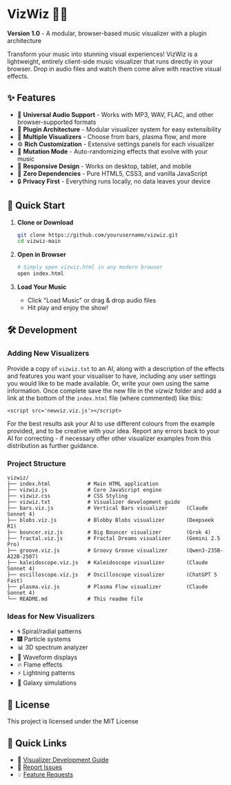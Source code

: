 # VizWiz 🎵✨

**Version 1.0** - A modular, browser-based music visualizer with a plugin architecture

Transform your music into stunning visual experiences! VizWiz is a lightweight, entirely client-side music visualizer that runs directly in your browser. Drop in audio files and watch them come alive with reactive visual effects.

## ✨ Features

- 🎵 **Universal Audio Support** - Works with MP3, WAV, FLAC, and other browser-supported formats
- 🔌 **Plugin Architecture** - Modular visualizer system for easy extensibility
- 🎨 **Multiple Visualizers** - Choose from bars, plasma flow, and more
- ⚙️ **Rich Customization** - Extensive settings panels for each visualizer
- 🎲 **Mutation Mode** - Auto-randomizing effects that evolve with your music
- 📱 **Responsive Design** - Works on desktop, tablet, and mobile
- 🚀 **Zero Dependencies** - Pure HTML5, CSS3, and vanilla JavaScript
- 🔒 **Privacy First** - Everything runs locally, no data leaves your device

## 🚀 Quick Start

1. **Clone or Download**
   ```bash
   git clone https://github.com/yourusername/vizwiz.git
   cd vizwiz-main
   ```

2. **Open in Browser**
   ```bash
   # Simply open vizwiz.html in any modern browser
   open index.html
   ```

3. **Load Your Music**
   - Click "Load Music" or drag & drop audio files
   - Hit play and enjoy the show!

## 🛠️ Development

### Adding New Visualizers

Provide a copy of `vizwiz.txt` to an AI, along with a description of the effects and features you want your visualiser to have, including any user settings you would like to be made available. Or, write your own using the same information. Once complete save the new file in the *vizwiz* folder and add a link at the bottom of the `index.html` file (where commented) like this:

```
<script src='newviz.viz.js'></script>
```

For the best results ask your AI to use different colours from the example provided, and to be creative with your idea. Report any errors back to your AI for correcting - if necessary offer other visualizer examples from this distribution as further guidance.

### Project Structure
```
vizwiz/
├── index.html            # Main HTML application
├── vizwiz.js             # Core JavaScript engine
├── vizwiz.css            # CSS Styling
├── vizwiz.txt            # Visualizer development guide
├── bars.viz.js           # Vertical Bars visualizer      (Claude Sonnet 4)
├── blobs.viz.js          # Blobby Blobs visualizer       (Deepseek R1)
├── bouncer.viz.js        # Big Bouncer visualizer        (Grok 4)
├── fractal.viz.js        # Fractal Dreams visualizer     (Gemini 2.5 Pro)
├── groove.viz.js         # Groovy Groove visualizer      (Qwen3-235B-A22B-2507)
├── kaleidoscope.viz.js   # Kaleidoscope visualizer       (Claude Sonnet 4)
├── oscilloscope.viz.js   # Oscilloscope visualizer       (ChatGPT 5 Fast)
├── plasma.viz.js         # Plasma Flow visualizer        (Claude Sonnet 4)
└── README.md             # This readme file
```

### Ideas for New Visualizers
- 🌀 Spiral/radial patterns
- 🎆 Particle systems
- 📊 3D spectrum analyzer
- 🌈 Waveform displays
- 🔥 Flame effects
- ⚡ Lightning patterns
- 🌌 Galaxy simulations

## 📜 License

This project is licensed under the MIT License

## 🚀 Quick Links
- 📖 [Visualizer Development Guide](vizwiz.txt)
- 🐛 [Report Issues](https://github.com/RobinNixon/vizwiz/issues)
- 💡 [Feature Requests](https://github.com/RobinNixon/vizwiz/discussions)
